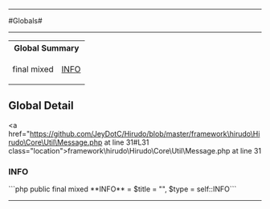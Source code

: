 - - -

#Globals#

- - -

<table id="summary_global" class="title">
<tr><th colspan="2" class="title">Global Summary</th></tr>
<tr>
<td class="nx">final  mixed</td>
<td class="description"><p class="name"><a href="#INFO">INFO</a></p></td>
</tr>
</table>

<h2 id="detail_global">Global Detail</h2>

<a href="https://github.com/JeyDotC/Hirudo/blob/master/framework\hirudo\Hirudo\Core\Util\Message.php at line 31#L31 class="location">framework\hirudo\Hirudo\Core\Util\Message.php at line 31</a>

<h3 id="INFO">INFO</h3>
```php
public final  mixed **INFO** = $title = &quot;&quot;, $type = self::INFO```
<div class="details">
</div>

- - -

